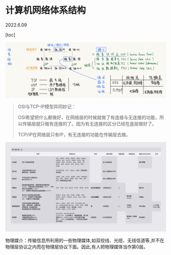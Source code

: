 # 计算机网络体系结构

2022.6.09

[toc]

![image-20220609184556854](resources/image-20220609184556854.png)

>OSI与TCP-IP模型异同妙记：
>
>OSI希望把什么都做好，在网络层的时候就做了有连接与无连接的功能，所以传输层就只做有连接的了。因为有无连接的区分已经在底层做好了。
>
>TCP/IP在网络层只有IP，有无连接的功能在传输层去做。

![image-20220609184450593](resources/image-20220609184450593.png)



物理媒介：传输信息所利用的一些物理媒体,如双绞线、光缆、无线信道等,并不在物理层协议之内而在物理层协议下面。因此,有人把物理媒体当作第0层。

